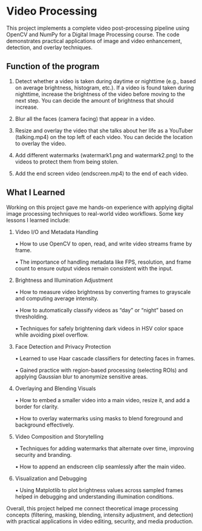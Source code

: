 # Video Processing

This project implements a complete video post-processing pipeline using OpenCV and NumPy for a Digital Image Processing course. The code demonstrates practical applications of image and video enhancement, detection, and overlay techniques.

## Function of the program

1) Detect whether a video is taken during daytime or nighttime (e.g., based on average brightness, histogram, etc.). If a video is found taken during nighttime, increase the brightness of the video before moving to the next step. You can decide the amount of brightness that should increase.

2) Blur all the faces (camera facing) that appear in a video.

3) Resize and overlay the video that she talks about her life as a YouTuber (talking.mp4) on the top left of each video. You can decide the location to overlay the video.

4) Add different watermarks (watermark1.png and watermark2.png) to the videos to protect them from being stolen.

5) Add the end screen video (endscreen.mp4) to the end of each video.

## What I Learned

Working on this project gave me hands-on experience with applying digital image processing techniques to real-world video workflows. Some key lessons I learned include:

1) Video I/O and Metadata Handling

    • How to use OpenCV to open, read, and write video streams frame by frame.

    • The importance of handling metadata like FPS, resolution, and frame count to ensure output videos remain consistent with the input.

2) Brightness and Illumination Adjustment

    • How to measure video brightness by converting frames to grayscale and computing average intensity.

    • How to automatically classify videos as “day” or “night” based on thresholding.

    • Techniques for safely brightening dark videos in HSV color space while avoiding pixel overflow.

3) Face Detection and Privacy Protection

    • Learned to use Haar cascade classifiers for detecting faces in frames.

    • Gained practice with region-based processing (selecting ROIs) and applying Gaussian blur to anonymize sensitive areas.

4) Overlaying and Blending Visuals
  
    • How to embed a smaller video into a main video, resize it, and add a border for clarity.

    • How to overlay watermarks using masks to blend foreground and background effectively.

5) Video Composition and Storytelling

    • Techniques for adding watermarks that alternate over time, improving security and branding.

    • How to append an endscreen clip seamlessly after the main video.

6) Visualization and Debugging

    • Using Matplotlib to plot brightness values across sampled frames helped in debugging and understanding illumination conditions.

Overall, this project helped me connect theoretical image processing concepts (filtering, masking, blending, intensity adjustment, and detection) with practical applications in video editing, security, and media production.
